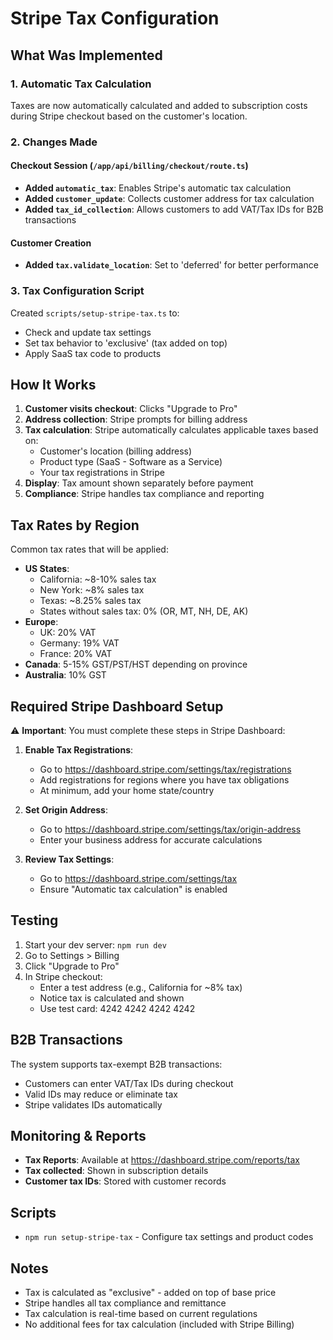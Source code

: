 # Stripe Tax Configuration

## What Was Implemented

### 1. Automatic Tax Calculation
Taxes are now automatically calculated and added to subscription costs during Stripe checkout based on the customer's location.

### 2. Changes Made

#### Checkout Session (`/app/api/billing/checkout/route.ts`)
- **Added `automatic_tax`**: Enables Stripe's automatic tax calculation
- **Added `customer_update`**: Collects customer address for tax calculation
- **Added `tax_id_collection`**: Allows customers to add VAT/Tax IDs for B2B transactions

#### Customer Creation
- **Added `tax.validate_location`**: Set to 'deferred' for better performance

### 3. Tax Configuration Script
Created `scripts/setup-stripe-tax.ts` to:
- Check and update tax settings
- Set tax behavior to 'exclusive' (tax added on top)
- Apply SaaS tax code to products

## How It Works

1. **Customer visits checkout**: Clicks "Upgrade to Pro"
2. **Address collection**: Stripe prompts for billing address
3. **Tax calculation**: Stripe automatically calculates applicable taxes based on:
   - Customer's location (billing address)
   - Product type (SaaS - Software as a Service)
   - Your tax registrations in Stripe
4. **Display**: Tax amount shown separately before payment
5. **Compliance**: Stripe handles tax compliance and reporting

## Tax Rates by Region

Common tax rates that will be applied:
- **US States**:
  - California: ~8-10% sales tax
  - New York: ~8% sales tax  
  - Texas: ~8.25% sales tax
  - States without sales tax: 0% (OR, MT, NH, DE, AK)
- **Europe**:
  - UK: 20% VAT
  - Germany: 19% VAT
  - France: 20% VAT
- **Canada**: 5-15% GST/PST/HST depending on province
- **Australia**: 10% GST

## Required Stripe Dashboard Setup

⚠️ **Important**: You must complete these steps in Stripe Dashboard:

1. **Enable Tax Registrations**:
   - Go to https://dashboard.stripe.com/settings/tax/registrations
   - Add registrations for regions where you have tax obligations
   - At minimum, add your home state/country

2. **Set Origin Address**:
   - Go to https://dashboard.stripe.com/settings/tax/origin-address
   - Enter your business address for accurate calculations

3. **Review Tax Settings**:
   - Go to https://dashboard.stripe.com/settings/tax
   - Ensure "Automatic tax calculation" is enabled

## Testing

1. Start your dev server: `npm run dev`
2. Go to Settings > Billing
3. Click "Upgrade to Pro"
4. In Stripe checkout:
   - Enter a test address (e.g., California for ~8% tax)
   - Notice tax is calculated and shown
   - Use test card: 4242 4242 4242 4242

## B2B Transactions

The system supports tax-exempt B2B transactions:
- Customers can enter VAT/Tax IDs during checkout
- Valid IDs may reduce or eliminate tax
- Stripe validates IDs automatically

## Monitoring & Reports

- **Tax Reports**: Available at https://dashboard.stripe.com/reports/tax
- **Tax collected**: Shown in subscription details
- **Customer tax IDs**: Stored with customer records

## Scripts

- `npm run setup-stripe-tax` - Configure tax settings and product codes

## Notes

- Tax is calculated as "exclusive" - added on top of base price
- Stripe handles all tax compliance and remittance
- Tax calculation is real-time based on current regulations
- No additional fees for tax calculation (included with Stripe Billing)